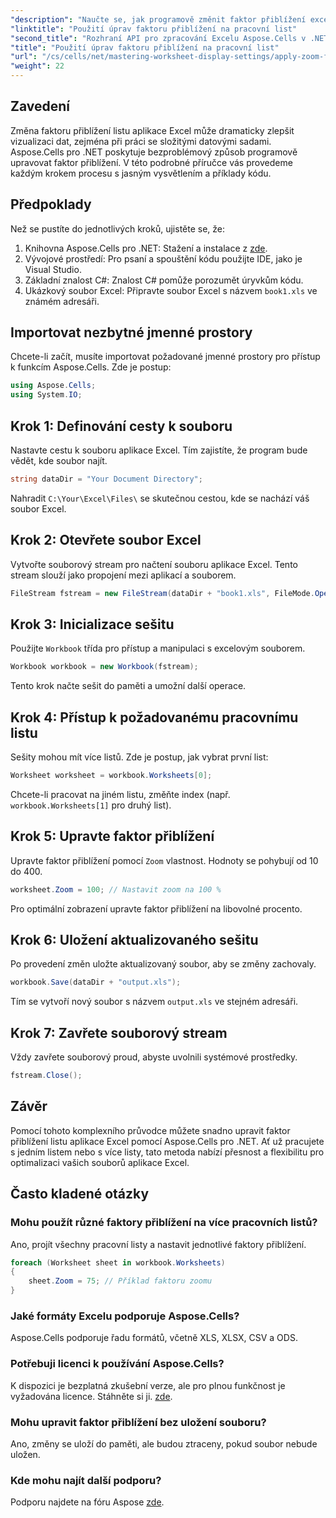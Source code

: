 ```yaml
---
"description": "Naučte se, jak programově změnit faktor přiblížení excelových listů pomocí Aspose.Cells pro .NET. Postupujte podle našeho podrobného návodu s podrobnými příklady kódu a vylepšete vizualizaci excelových souborů."
"linktitle": "Použití úprav faktoru přiblížení na pracovní list"
"second_title": "Rozhraní API pro zpracování Excelu Aspose.Cells v .NET"
"title": "Použití úprav faktoru přiblížení na pracovní list"
"url": "/cs/cells/net/mastering-worksheet-display-settings/apply-zoom-factor-adjustments/"
"weight": 22
---
```


## Zavedení

Změna faktoru přiblížení listu aplikace Excel může dramaticky zlepšit vizualizaci dat, zejména při práci se složitými datovými sadami. Aspose.Cells pro .NET poskytuje bezproblémový způsob programově upravovat faktor přiblížení. V této podrobné příručce vás provedeme každým krokem procesu s jasným vysvětlením a příklady kódu.

## Předpoklady  

Než se pustíte do jednotlivých kroků, ujistěte se, že:  

1. Knihovna Aspose.Cells pro .NET: Stažení a instalace z [zde](https://releases.aspose.com/cells/net/).  
2. Vývojové prostředí: Pro psaní a spouštění kódu použijte IDE, jako je Visual Studio.  
3. Základní znalost C#: Znalost C# pomůže porozumět úryvkům kódu.  
4. Ukázkový soubor Excel: Připravte soubor Excel s názvem `book1.xls` ve známém adresáři.  

## Importovat nezbytné jmenné prostory  

Chcete-li začít, musíte importovat požadované jmenné prostory pro přístup k funkcím Aspose.Cells. Zde je postup:  

```csharp
using Aspose.Cells;
using System.IO;
```

## Krok 1: Definování cesty k souboru  

Nastavte cestu k souboru aplikace Excel. Tím zajistíte, že program bude vědět, kde soubor najít.  

```csharp
string dataDir = "Your Document Directory";
```

Nahradit `C:\Your\Excel\Files\` se skutečnou cestou, kde se nachází váš soubor Excel.  

## Krok 2: Otevřete soubor Excel  

Vytvořte souborový stream pro načtení souboru aplikace Excel. Tento stream slouží jako propojení mezi aplikací a souborem.  

```csharp
FileStream fstream = new FileStream(dataDir + "book1.xls", FileMode.Open);
```

## Krok 3: Inicializace sešitu  

Použijte `Workbook` třída pro přístup a manipulaci s excelovým souborem.  

```csharp
Workbook workbook = new Workbook(fstream);
```

Tento krok načte sešit do paměti a umožní další operace.  

## Krok 4: Přístup k požadovanému pracovnímu listu  

Sešity mohou mít více listů. Zde je postup, jak vybrat první list:  

```csharp
Worksheet worksheet = workbook.Worksheets[0];
```

Chcete-li pracovat na jiném listu, změňte index (např. `workbook.Worksheets[1]` pro druhý list).  

## Krok 5: Upravte faktor přiblížení  

Upravte faktor přiblížení pomocí `Zoom` vlastnost. Hodnoty se pohybují od 10 do 400.  

```csharp
worksheet.Zoom = 100; // Nastavit zoom na 100 %
```

Pro optimální zobrazení upravte faktor přiblížení na libovolné procento.  

## Krok 6: Uložení aktualizovaného sešitu  

Po provedení změn uložte aktualizovaný soubor, aby se změny zachovaly.  

```csharp
workbook.Save(dataDir + "output.xls");
```

Tím se vytvoří nový soubor s názvem `output.xls` ve stejném adresáři.  

## Krok 7: Zavřete souborový stream  

Vždy zavřete souborový proud, abyste uvolnili systémové prostředky.  

```csharp
fstream.Close();
```

## Závěr  

Pomocí tohoto komplexního průvodce můžete snadno upravit faktor přiblížení listu aplikace Excel pomocí Aspose.Cells pro .NET. Ať už pracujete s jedním listem nebo s více listy, tato metoda nabízí přesnost a flexibilitu pro optimalizaci vašich souborů aplikace Excel.  


## Často kladené otázky  

### Mohu použít různé faktory přiblížení na více pracovních listů?  
Ano, projít všechny pracovní listy a nastavit jednotlivé faktory přiblížení.  

```csharp
foreach (Worksheet sheet in workbook.Worksheets)
{
    sheet.Zoom = 75; // Příklad faktoru zoomu
}
```

### Jaké formáty Excelu podporuje Aspose.Cells?  
Aspose.Cells podporuje řadu formátů, včetně XLS, XLSX, CSV a ODS.  

### Potřebuji licenci k používání Aspose.Cells?  
K dispozici je bezplatná zkušební verze, ale pro plnou funkčnost je vyžadována licence. Stáhněte si ji. [zde](https://purchase.aspose.com/buy).  

### Mohu upravit faktor přiblížení bez uložení souboru?  
Ano, změny se uloží do paměti, ale budou ztraceny, pokud soubor nebude uložen.  

### Kde mohu najít další podporu?  
Podporu najdete na fóru Aspose [zde](https://forum.aspose.com/c/cells/9).